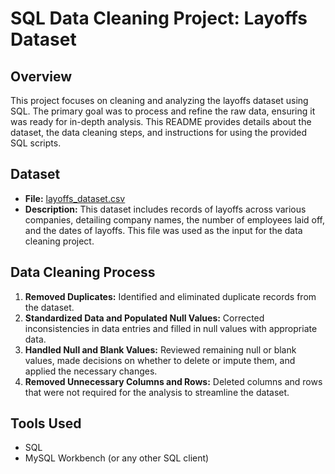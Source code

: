 # SQL Data Cleaning Project: Layoffs Dataset

## Overview
This project focuses on cleaning and analyzing the layoffs dataset using SQL. The primary goal was to process and refine the raw data, ensuring it was ready for in-depth analysis. This README provides details about the dataset, the data cleaning steps, and instructions for using the provided SQL scripts.

## Dataset
- **File:** [layoffs_dataset.csv](layoffs_dataset.csv)
- **Description:** This dataset includes records of layoffs across various companies, detailing company names, the number of employees laid off, and the dates of layoffs. This file was used as the input for the data cleaning project.

## Data Cleaning Process
1. **Removed Duplicates:** Identified and eliminated duplicate records from the dataset.
2. **Standardized Data and Populated Null Values:** Corrected inconsistencies in data entries and filled in null values with appropriate data.
3. **Handled Null and Blank Values:** Reviewed remaining null or blank values, made decisions on whether to delete or impute them, and applied the necessary changes.
4. **Removed Unnecessary Columns and Rows:** Deleted columns and rows that were not required for the analysis to streamline the dataset.

## Tools Used
- SQL
- MySQL Workbench (or any other SQL client)

